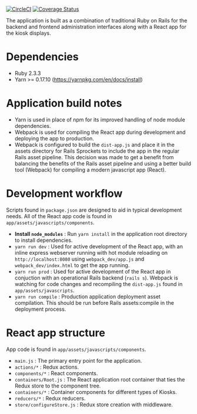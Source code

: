 [![CircleCI](https://circleci.com/gh/osulp/kiosks.svg?style=svg)](https://circleci.com/gh/osulp/kiosks)
[![Coverage Status](https://coveralls.io/repos/github/osulp/kiosks/badge.svg?branch=master)](https://coveralls.io/github/osulp/kiosks?branch=master)

The application is built as a combination of traditional Ruby on Rails for the backend and frontend administration interfaces along with a React app for the kiosk displays.

# Dependencies
- Ruby 2.3.3
- Yarn >= 0.17.10 (https://yarnpkg.com/en/docs/install)

# Application build notes
- Yarn is used in place of npm for its improved handling of node module dependencies. 
- Webpack is used for compiling the React app during development and deploying the app to production. 
- Webpack is configured to build the `dist-app.js` and place it in the assets directory for Rails Sprockets to include the app in the regular Rails asset pipeline. This decision was made to get a benefit from balancing the benefits of the Rails asset pipeline and using a better build tool (Webpack) for compiling a modern javascript app (React).

# Development workflow
Scripts found in `package.json` are designed to aid in typical development needs. All of the React app code is found in `app/assets/javascripts/components`. 
- **Install `node_modules`** : Run `yarn install` in the application root directory to install dependencies.
- `yarn run dev` : Used for active development of the React app, with an inline express webserver running with hot module reloading on `http://localhost:8080` using `webpack_dev/app.js` and `webpack_dev/index.html` to get the app running.
- `yarn run prod` : Used for active development of the React app in conjuction with an operational Rails backend (`rails s`). Webpack is watching for code changes and recompiling the `dist-app.js` found in `app/assets/javascripts`.
- `yarn run compile` : Production application deployment asset compilation. This should be run before Rails assets:compile in the deployment process.

# React app structure
App code is found in `app/assets/javascripts/components`.

- `main.js` : The primary entry point for the application.
- `actions/*` : Redux actions.
- `components/*` : React components. 
- `containers/Root.js` : The React application root container that ties the Redux store to the component tree.
- `containers/*` : Container components for different types of Kiosks.
- `reducers/*` : Redux reducers.
- `store/configureStore.js` : Redux store creation with middleware.
